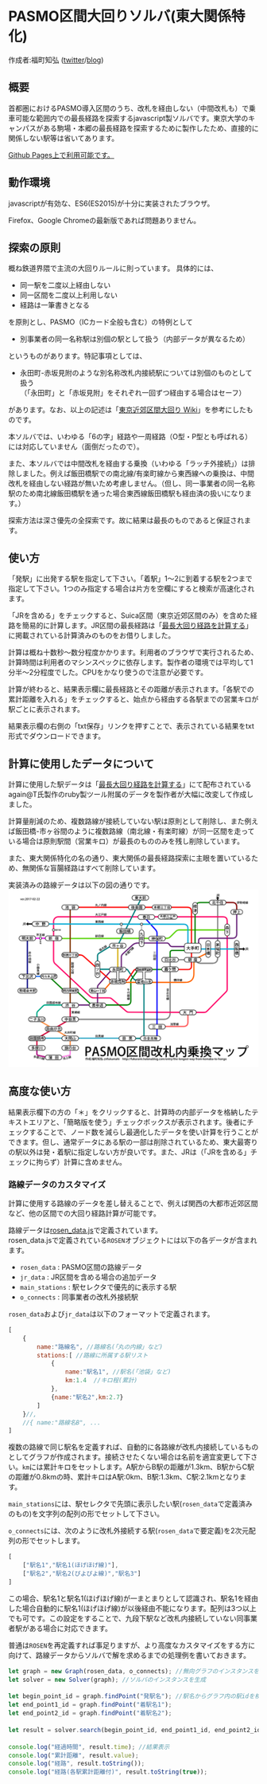﻿PASMO区間大回りソルバ(東大関係特化)
========

作成者:福町知弘 ([twitter](https://twitter.com/tfukumahi)/[blog](http://fukurami.hatenablog.com))

## 概要

首都圏におけるPASMO導入区間のうち、改札を経由しない（中間改札も）で乗車可能な範囲内での最長経路を探索するjavascript製ソルバです。東京大学のキャンパスがある駒場・本郷の最長経路を探索するために製作したため、直接的に関係しない駅等は省いてあります。

[Github Pages上で利用可能です。](https://fukurami.github.io/lop-solver-ut/)

## 動作環境

javascriptが有効な、ES6(ES2015)が十分に実装されたブラウザ。

Firefox、Google Chromeの最新版であれば問題ありません。

## 探索の原則

概ね鉄道界隈で主流の大回りルールに則っています。
具体的には、

* 同一駅を二度以上経由しない
* 同一区間を二度以上利用しない
* 経路は一筆書きとなる

を原則とし、PASMO（ICカード全般も含む）の特例として

+ 別事業者の同一名称駅は別個の駅として扱う（内部データが異なるため）

というものがあります。特記事項としては、

- 永田町-赤坂見附のような別名称改札内接続駅については別個のものとして扱う  
（「永田町」と「赤坂見附」をそれぞれ一回ずつ経由する場合はセーフ）

があります。なお、以上の記述は「[東京近郊区間大回り Wiki](http://wikiwiki.jp/omawari/?FrontPage)」を参考にしたものです。

本ソルバでは、いわゆる「6の字」経路や一周経路（O型・P型とも呼ばれる）には対応していません（面倒だったので）。

また、本ソルバでは中間改札を経由する乗換（いわゆる「ラッチ外接続」）は排除しました。例えば飯田橋駅での南北線/有楽町線から東西線への乗換は、中間改札を経由しない経路が無いため考慮しません。（但し、同一事業者の同一名称駅のため南北線飯田橋駅を通った場合東西線飯田橋駅も経由済の扱いになります。）

探索方法は深さ優先の全探索です。故に結果は最長のものであると保証されます。

## 使い方

「発駅」に出発する駅を指定して下さい。「着駅」1～2に到着する駅を2つまで指定して下さい。1つのみ指定する場合は片方を空欄にすると検索が高速化されます。

「JRを含める」をチェックすると、Suica区間（東京近郊区間のみ）を含めた経路を簡易的に計算します。JR区間の最長経路は「[最長大回り経路を計算する](http://nijzero.dw.land.to/document/ldr.html)」に掲載されている計算済みのものをお借りしました。

計算は概ね十数秒～数分程度かかります。利用者のブラウザで実行されるため、計算時間は利用者のマシンスペックに依存します。製作者の環境では平均して1分半～2分程度でした。CPUをかなり使うので注意が必要です。

計算が終わると、結果表示欄に最長経路とその距離が表示されます。「各駅での累計距離を入れる」をチェックすると、始点から経由する各駅までの営業キロが駅ごとに表示されます。

結果表示欄の右側の「txt保存」リンクを押すことで、表示されている結果をtxt形式でダウンロードできます。

## 計算に使用したデータについて

計算に使用した駅データは「[最長大回り経路を計算する](http://nijzero.dw.land.to/document/ldr.html)」にて配布されているagain@T氏製作のruby製ツール附属のデータを製作者が大幅に改変して作成しました。

計算量削減のため、複数路線が接続していない駅は原則として削除し、また例えば飯田橋-市ヶ谷間のように複数路線（南北線・有楽町線）が同一区間を走っている場合は原則駅間（営業キロ）が最長のもののみを残し削除しています。

また、東大関係特化の名の通り、東大関係の最長経路探索に主眼を置いているため、無関係な盲腸経路はすべて削除しています。

実装済みの路線データは以下の図の通りです。  
![路線図](rosen1.png)

## 高度な使い方

結果表示欄下の方の「＊」をクリックすると、計算時の内部データを格納したテキストエリアと、「簡略版を使う」チェックボックスが表示されます。後者にチェックすることで、ノード数を減らし最適化したデータを使い計算を行うことができます。但し、通常データにある駅の一部は削除されているため、東大最寄りの駅以外は発・着駅に指定しない方が良いです。また、JRは（「JRを含める」チェックに拘らず）計算に含めません。

### 路線データのカスタマイズ

計算に使用する路線のデータを差し替えることで、例えば関西の大都市近郊区間など、他の区間での大回り経路計算が可能です。

路線データは[rosen_data.js](rosen_data.js)で定義されています。  
rosen_data.jsで定義されている`ROSEN`オブジェクトには以下の各データが含まれます。

* `rosen_data` : PASMO区間の路線データ
* `jr_data` : JR区間を含める場合の追加データ
* `main_stations` : 駅セレクタで優先的に表示する駅
* `o_connects` : 同事業者の改札外接続駅

`rosen_data`および`jr_data`は以下のフォーマットで定義されます。

```javascript
[
	{
		name:"路線名", //路線名(「丸の内線」など)
		stations:[ //路線に所属する駅リスト
			{
				name:"駅名1", //駅名(「池袋」など)
				km:1.4  //キロ程(累計)
			},
			{name:"駅名2",km:2.7}
		]
	}//,
	//{ name:"路線名B", ...
]
```

複数の路線で同じ駅名を定義すれば、自動的に各路線が改札内接続しているものとしてグラフが作成されます。接続させたくない場合は名前を適宜変更して下さい。`km`には累計キロをセットします。A駅からB駅の距離が1.3km、B駅からC駅の距離が0.8kmの時、累計キロはA駅:0km、B駅:1.3km、C駅:2.1kmとなります。

`main_stations`には、駅セレクタで先頭に表示したい駅(`rosen_data`で定義済みのもの)を文字列の配列の形でセットして下さい。

`o_connects`には、次のように改札外接続する駅(`rosen_data`で要定義)を2次元配列の形でセットします。

```javascript
[
	["駅名1","駅名1(ほげほげ線)"],
	["駅名2","駅名2(ぴよぴよ線)","駅名3"]
]
```
この場合、駅名1と駅名1(ほげほげ線)が一まとまりとして認識され、駅名1を経由した場合自動的に駅名1(ほげほげ線)が以後経由不能になります。配列は3つ以上でも可です。この設定をすることで、九段下駅など改札内接続していない同事業者駅がある場合に対応できます。

普通は`ROSEN`を再定義すれば事足りますが、より高度なカスタマイズをする方に向けて、路線データからソルバで解を求めるまでの処理例を書いておきます。
```javascript
let graph = new Graph(rosen_data, o_connects); //無向グラフのインスタンスを生成
let solver = new Solver(graph); //ソルバのインスタンスを生成

let begin_point_id = graph.findPoint("発駅名"); //駅名からグラフ内の駅idを検索
let end_point1_id = graph.findPoint("着駅名1");
let end_point2_id = graph.findPoint("着駅名2");

let result = solver.search(begin_point_id, end_point1_id, end_point2_id); //最長経路探索処理

console.log("経過時間", result.time); //結果表示
console.log("累計距離", result.value);
console.log("経路", result.toString());
console.log("経路(各駅累計距離付)", result.toString(true));
```
